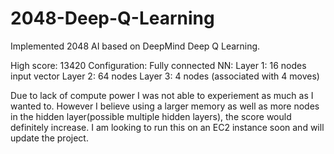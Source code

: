 # 2048-Deep-Q-Learning
Implemented 2048 AI based on DeepMind Deep Q Learning.

High score: 13420
Configuration: Fully connected NN:
Layer 1: 16 nodes input vector
Layer 2: 64 nodes
Layer 3: 4 nodes (associated with 4 moves)

Due to lack of compute power I was not able to experiement as much as I wanted to. However I believe using a larger memory as well as more nodes in the hidden layer(possible multiple hidden layers), the score would definitely increase. 
I am looking to run this on an EC2 instance soon and will update the project.
